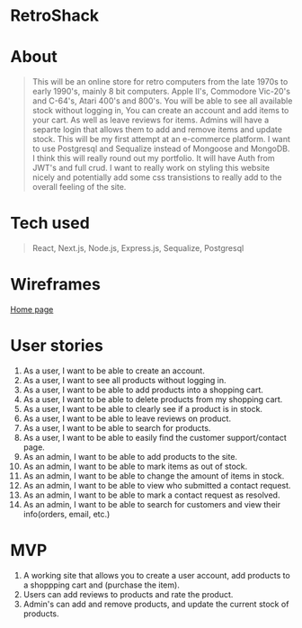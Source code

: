 # RetroShack

# About
> This will be an online store for retro computers from the late 1970s to early 1990's, mainly 8 bit computers. Apple II's, Commodore Vic-20's and C-64's, Atari 400's and 800's. You will be able to see all available stock without logging in, You can create an account and add items to your cart. As well as leave reviews for items. Admins will have a separte login that allows them to add and remove items and update stock. This will be my first attempt at an e-commerce platform. I want to use Postgresql and Sequalize instead of Mongoose and MongoDB. I think this will really round out my portfolio. It will have Auth from JWT's and full crud. I want to really work on styling this website nicely and potentially add some css transistions to really add to the overall feeling of the site.

# Tech used
> React, Next.js, Node.js, Express.js, Sequalize, Postgresql

# Wireframes
[Home page](https://res.cloudinary.com/dhe2c2/image/upload/v1662163704/HOME_byaw1m.png)

# User stories
1. As a user, I want to be able to create an account.
2. As a user, I want to see all products without logging in.
3. As a user, I want to be able to add products into a shopping cart.
4. As a user, I want to be able to delete products from my shopping cart.
5. As a user, I want to be able to clearly see if a product is in stock.
6. As a user, I want to be able to leave reviews on product.
7. As a user, I want to be able to search for products.
8. As a user, I want to be able to easily find the customer support/contact page.
9. As an admin, I want to be able to add products to the site.
10. As an admin, I want to be able to mark items as out of stock. 
11. As an admin, I want to be able to change the amount of items in stock.
12. As an admin, I want to be able to view who submitted a contact request.
13. As an admin, I want to be able to mark a contact request as resolved.
14. As an admin, I want to be able to search for customers and view their info(orders, email, etc.)

# MVP
1. A working site that allows you to create a user account, add products to a shoppping cart and (purchase the item).
2. Users can add reviews to products and rate the product.
3. Admin's can add and remove products, and update the current stock of products.
